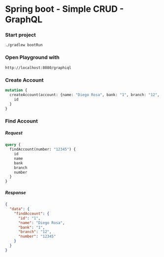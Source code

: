 # Spring boot - Simple CRUD - GraphQL

### Start project

`./gradlew bootRun`

### Open Playground with

`http://localhost:8080/graphiql`

### Create Account

```graphql
mutation {
  createAccount(account: {name: "Diego Rosa", bank: "1", branch: "12", number: "12345"}) {
    id
  }
}
```

### Find Account

##### Request

```graphql
query {
  findAccount(number: "12345") {
    id
    name
    bank
    branch
    number
  }
}
```

##### Response
```json
{
  "data": {
    "findAccount": {
      "id": "1",
      "name": "Diego Rosa",
      "bank": "1",
      "branch": "12",
      "number": "12345"
    }
  }
}
```
